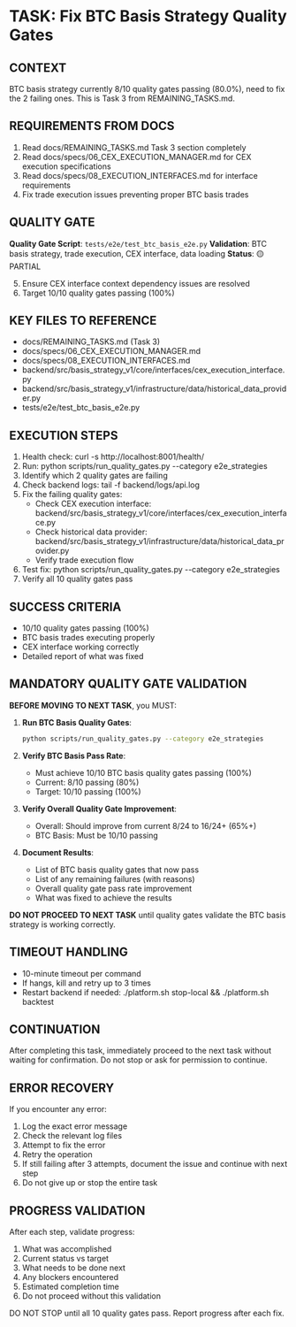 # TASK: Fix BTC Basis Strategy Quality Gates

## CONTEXT
BTC basis strategy currently 8/10 quality gates passing (80.0%), need to fix the 2 failing ones. This is Task 3 from REMAINING_TASKS.md.

## REQUIREMENTS FROM DOCS
1) Read docs/REMAINING_TASKS.md Task 3 section completely
2) Read docs/specs/06_CEX_EXECUTION_MANAGER.md for CEX execution specifications
3) Read docs/specs/08_EXECUTION_INTERFACES.md for interface requirements
4) Fix trade execution issues preventing proper BTC basis trades
## QUALITY GATE
**Quality Gate Script**: `tests/e2e/test_btc_basis_e2e.py`
**Validation**: BTC basis strategy, trade execution, CEX interface, data loading
**Status**: 🟡 PARTIAL

5) Ensure CEX interface context dependency issues are resolved
6) Target 10/10 quality gates passing (100%)

## KEY FILES TO REFERENCE
- docs/REMAINING_TASKS.md (Task 3)
- docs/specs/06_CEX_EXECUTION_MANAGER.md
- docs/specs/08_EXECUTION_INTERFACES.md
- backend/src/basis_strategy_v1/core/interfaces/cex_execution_interface.py
- backend/src/basis_strategy_v1/infrastructure/data/historical_data_provider.py
- tests/e2e/test_btc_basis_e2e.py

## EXECUTION STEPS
1) Health check: curl -s http://localhost:8001/health/
2) Run: python scripts/run_quality_gates.py --category e2e_strategies
3) Identify which 2 quality gates are failing
4) Check backend logs: tail -f backend/logs/api.log
5) Fix the failing quality gates:
   - Check CEX execution interface: backend/src/basis_strategy_v1/core/interfaces/cex_execution_interface.py
   - Check historical data provider: backend/src/basis_strategy_v1/infrastructure/data/historical_data_provider.py
   - Verify trade execution flow
6) Test fix: python scripts/run_quality_gates.py --category e2e_strategies
7) Verify all 10 quality gates pass

## SUCCESS CRITERIA
- 10/10 quality gates passing (100%)
- BTC basis trades executing properly
- CEX interface working correctly
- Detailed report of what was fixed

## MANDATORY QUALITY GATE VALIDATION
**BEFORE MOVING TO NEXT TASK**, you MUST:

1. **Run BTC Basis Quality Gates**:
   ```bash
   python scripts/run_quality_gates.py --category e2e_strategies
   ```

2. **Verify BTC Basis Pass Rate**:
   - Must achieve 10/10 BTC basis quality gates passing (100%)
   - Current: 8/10 passing (80%)
   - Target: 10/10 passing (100%)

3. **Verify Overall Quality Gate Improvement**:
   - Overall: Should improve from current 8/24 to 16/24+ (65%+)
   - BTC Basis: Must be 10/10 passing

4. **Document Results**:
   - List of BTC basis quality gates that now pass
   - List of any remaining failures (with reasons)
   - Overall quality gate pass rate improvement
   - What was fixed to achieve the results

**DO NOT PROCEED TO NEXT TASK** until quality gates validate the BTC basis strategy is working correctly.

## TIMEOUT HANDLING
- 10-minute timeout per command
- If hangs, kill and retry up to 3 times
- Restart backend if needed: ./platform.sh stop-local && ./platform.sh backtest

## CONTINUATION
After completing this task, immediately proceed to the next task without waiting for confirmation. Do not stop or ask for permission to continue.

## ERROR RECOVERY
If you encounter any error:
1) Log the exact error message
2) Check the relevant log files
3) Attempt to fix the error
4) Retry the operation
5) If still failing after 3 attempts, document the issue and continue with next step
6) Do not give up or stop the entire task

## PROGRESS VALIDATION
After each step, validate progress:
1) What was accomplished
2) Current status vs target
3) What needs to be done next
4) Any blockers encountered
5) Estimated completion time
6) Do not proceed without this validation

DO NOT STOP until all 10 quality gates pass. Report progress after each fix.
